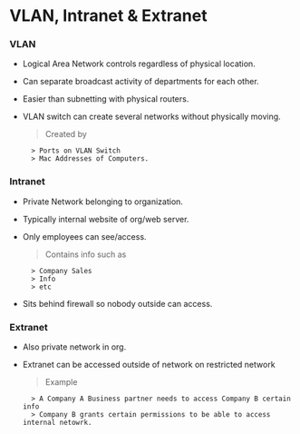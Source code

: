 # VLAN, Intranet & Extranet

### VLAN

- Logical Area Network controls regardless of physical location. 
- Can separate broadcast activity of departments for each other. 
- Easier than subnetting with physical routers. 
- VLAN switch can create several networks without physically moving. 

    > Created by

        > Ports on VLAN Switch
        > Mac Addresses of Computers. 

### Intranet

- Private Network belonging to organization.
- Typically internal website of org/web server. 
- Only employees can see/access. 

    > Contains info such as

        > Company Sales
        > Info 
        > etc

- Sits behind firewall so nobody outside can access. 

### Extranet

- Also private network in org. 
- Extranet can be accessed outside of network on restricted network

    > Example

        > A Company A Business partner needs to access Company B certain info
        > Company B grants certain permissions to be able to access internal netowrk. 